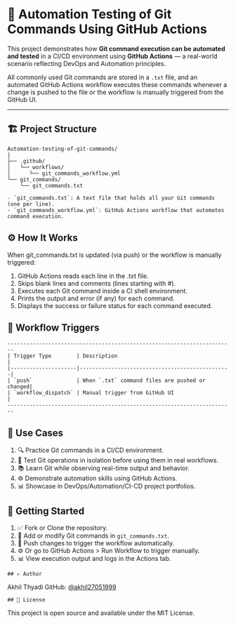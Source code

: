 # 🚀 Automation Testing of Git Commands Using GitHub Actions

This project demonstrates how **Git command execution can be automated and tested** in a CI/CD environment using **GitHub Actions** — a real-world scenario reflecting DevOps and Automation principles.

All commonly used Git commands are stored in a `.txt` file, and an automated GitHub Actions workflow executes these commands whenever a change is pushed to the file or the workflow is manually triggered from the GitHub UI.

---

## 🏗️ Project Structure
```
Automation-testing-of-git-commands/
|
├── .github/ 
│   └── workflows/ 
│      └── git_commands_workflow.yml
└── git_commands/ 
    └── git_commands.txt 

- `git_commands.txt`: A text file that holds all your Git commands (one per line).
- `git_commands_workflow.yml`: GitHub Actions workflow that automates command execution.

```
## ⚙️ How It Works

When git_commands.txt is updated (via push) or the workflow is manually triggered:
  1. GitHub Actions reads each line in the .txt file.
  2. Skips blank lines and comments (lines starting with #).
  3. Executes each Git command inside a CI shell environment.
  4. Prints the output and error (if any) for each command.
  5. Displays the success or failure status for each command executed.


## 🚦 Workflow Triggers
```
------------------------------------------------------------------------
| Trigger Type        | Description                                    |
|---------------------|------------------------------------------------|
| `push`              | When `.txt` command files are pushed or changed|
| `workflow_dispatch` | Manual trigger from GitHub UI                  |
------------------------------------------------------------------------

```

## 📌 Use Cases

1. 🔍 Practice Git commands in a CI/CD environment.
2. 🧪 Test Git operations in isolation before using them in real workflows.
3. 📚 Learn Git while observing real-time output and behavior.
4. ⚙️ Demonstrate automation skills using GitHub Actions.
5. 📊 Showcase in DevOps/Automation/CI-CD project portfolios.

## 🏁 Getting Started

1. ✅ Fork or Clone the repository.
2. 📝 Add or modify Git commands in `git_commands.txt`.
3. 🔀 Push changes to trigger the workflow automatically.
4. ⚙️ Or go to GitHub Actions > Run Workflow to trigger manually.
5. 📊 View execution output and logs in the Actions tab.

```
## ✍️ Author
```
Akhil Thyadi
GitHub: [@akhil27051999](https://github.com/akhil27051999)

```
## 📜 License
```
This project is open source and available under the MIT License.
